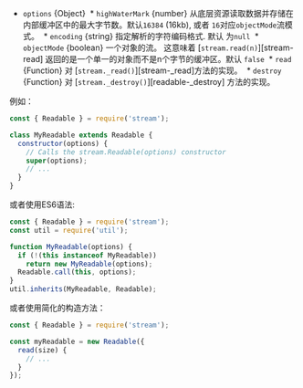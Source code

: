 
* `options` {Object}
  * `highWaterMark` {number} 从底层资源读取数据并存储在内部缓冲区中的最大字节数。默认`16384` (16kb), 或者 `16`对应`objectMode`流模式。
  * `encoding` {string} 指定解析的字符编码格式. 默认 为`null`
  * `objectMode` {boolean} 一个对象的流。 这意味着 [`stream.read(n)`][stream-read] 返回的是一个单一的对象而不是n个字节的缓冲区。默认 `false`
  * `read` {Function} 对 [`stream._read()`][stream-_read]方法的实现。
  * `destroy` {Function} 对 [`stream._destroy()`][readable-_destroy] 方法的实现。

例如：

```js
const { Readable } = require('stream');

class MyReadable extends Readable {
  constructor(options) {
    // Calls the stream.Readable(options) constructor
    super(options);
    // ...
  }
}
```

或者使用ES6语法:

```js
const { Readable } = require('stream');
const util = require('util');

function MyReadable(options) {
  if (!(this instanceof MyReadable))
    return new MyReadable(options);
  Readable.call(this, options);
}
util.inherits(MyReadable, Readable);
```

或者使用简化的构造方法：

```js
const { Readable } = require('stream');

const myReadable = new Readable({
  read(size) {
    // ...
  }
});
```
